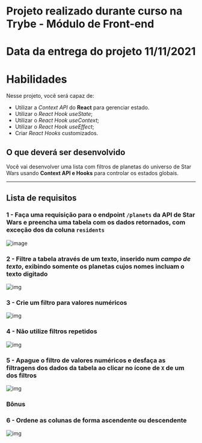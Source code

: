 # Projeto realizado durante curso na Trybe - Módulo de Front-end
# Data da entrega do projeto 11/11/2021

# Habilidades

Nesse projeto, você será capaz de:

* Utilizar a _Context API_ do **React** para gerenciar estado.
* Utilizar o _React Hook useState_;
* Utilizar o _React Hook useContext_;
* Utilizar o _React Hook useEffect_;
* Criar _React Hooks_ customizados.

## O que deverá ser desenvolvido

Você vai desenvolver uma lista com filtros de planetas do universo de Star Wars usando **Context API e Hooks** para controlar os estados globais.

---

## Lista de requisitos

### 1 - Faça uma requisição para o endpoint `/planets` da API de Star Wars e preencha uma tabela com os dados retornados, com exceção dos da coluna `residents`

![image](req-1.png)

### 2 - Filtre a tabela através de um texto, inserido num *campo de texto*, exibindo somente os planetas cujos nomes incluam o texto digitado

![img](req-2.gif)

### 3 - Crie um filtro para valores numéricos

![img](req-3.gif)

### 4 - Não utilize filtros repetidos

![img](req-4.gif)

### 5 - Apague o filtro de valores numéricos e desfaça as filtragens dos dados da tabela ao clicar no ícone de `X` de um dos filtros

![img](req-5.gif)

### Bônus

### 6 - Ordene as colunas de forma ascendente ou descendente

![img](req-6.gif)
